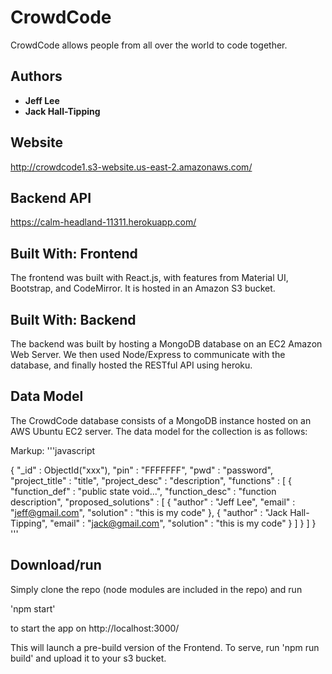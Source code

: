 # CrowdCode

CrowdCode allows people from all over the world to code together.

## Authors

* **Jeff Lee**
* **Jack Hall-Tipping**

## Website

http://crowdcode1.s3-website.us-east-2.amazonaws.com/

## Backend API

https://calm-headland-11311.herokuapp.com/

## Built With: Frontend

The frontend was built with React.js, with features from Material UI, Bootstrap, and CodeMirror. It is hosted in an Amazon S3 bucket.

## Built With: Backend

The backend was built by hosting a MongoDB database on an EC2 Amazon Web Server. We then used Node/Express to communicate with the database, and finally hosted the RESTful API using heroku.

## Data Model

The CrowdCode database consists of a MongoDB instance hosted on an AWS Ubuntu EC2 server. The data model for the collection is as follows:

Markup: '''javascript

{
    "_id" : ObjectId("xxx"),
    "pin" : "FFFFFFF",
    "pwd" : "password",
    "project_title" : "title",
    "project_desc" : "description",
    "functions" : [ 
        {
            "function_def" : "public state void...",
            "function_desc" : "function description",
            "proposed_solutions" : [ 
                {
                    "author" : "Jeff Lee",
                    "email" : "jeff@gmail.com",
                    "solution" : "this is my code"
                }, 
                {
                    "author" : "Jack Hall-Tipping",
                    "email" : "jack@gmail.com",
                    "solution" : "this is my code"
                }
            ]
        }
    ]
}
'''

## Download/run

Simply clone the repo (node modules are included in the repo) and run

'npm start'

to start the app on http://localhost:3000/

This will launch a pre-build version of the Frontend. To serve, run 'npm run build' and upload it to your s3 bucket. 

